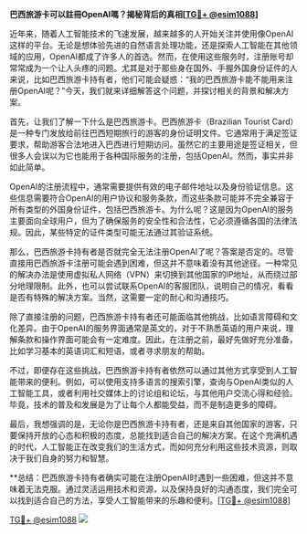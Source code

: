 **巴西旅游卡可以註冊OpenAI嗎？揭秘背后的真相[[TG💪+ @esim1088](https://t.me/s/esim1088)]**

近年来，随着人工智能技术的飞速发展，越来越多的人开始关注并使用像OpenAI这样的平台。无论是想体验先进的自然语言处理功能，还是探索人工智能在其他领域的应用，OpenAI都成了许多人的首选。然而，在使用这些服务时，注册账号却常常成为一个让人头疼的问题。尤其是对于那些身在国外、手握外国身份证件的人来说，比如巴西旅游卡持有者，他们可能会疑惑：“我的巴西旅游卡能不能用来注册OpenAI呢？”今天，我们就来详细解答这个问题，并探讨相关的背景和解决方案。

首先，让我们了解一下什么是巴西旅游卡。巴西旅游卡（Brazilian Tourist Card）是一种专门发放给前往巴西短期旅行的游客的身份证明文件。它通常用于满足签证要求，帮助游客合法地进入巴西进行短期访问。虽然它的主要用途是签证相关，但很多人会误以为它也能用于各种国际服务的注册，包括OpenAI。然而，事实并非如此简单。

OpenAI的注册流程中，通常需要提供有效的电子邮件地址以及身份验证信息。这些信息需要符合OpenAI的用户协议和服务条款，而这些条款可能并不完全兼容于所有类型的外国身份证件，包括巴西旅游卡。为什么呢？这是因为OpenAI的服务主要面向全球用户，但为了确保服务的安全性和合法性，它必须遵循各国的法律法规。因此，某些特定的证件类型可能无法通过其验证系统。

那么，巴西旅游卡持有者是否就完全无法注册OpenAI了呢？答案是否定的。尽管直接用巴西旅游卡注册可能会遇到困难，但这并不意味着没有其他途径。一种常见的解决办法是使用虚拟私人网络（VPN）来切换到其他国家的IP地址，从而绕过部分地理限制。此外，也可以尝试联系OpenAI的客服团队，说明自己的情况，看看是否有特殊的解决方案。当然，这需要一定的耐心和沟通技巧。

除了直接注册的问题，巴西旅游卡持有者还可能面临其他挑战，比如语言障碍和文化差异。由于OpenAI的服务界面通常是英文的，对于不熟悉英语的用户来说，理解条款和操作界面可能会有一定难度。因此，在注册之前，最好先做好充分准备，比如学习基本的英语词汇和短语，或者寻求朋友的帮助。

不过，即便存在这些挑战，巴西旅游卡持有者依然可以通过其他方式享受到人工智能带来的便利。例如，可以使用支持多语言的搜索引擎，查询与OpenAI类似的人工智能工具，或者利用社交媒体上的讨论组和论坛，与其他用户交流心得和经验。毕竟，技术的普及和发展是为了让每个人都能受益，而不是制造更多的障碍。

最后，我想强调的是，无论你是巴西旅游卡持有者，还是来自其他国家的游客，只要保持开放的心态和积极的态度，总能找到适合自己的解决方案。在这个充满机遇的时代，人工智能正在改变我们的生活方式，而如何充分利用这些技术资源，则取决于我们自身的努力和智慧。

**总结：巴西旅游卡持有者确实可能在注册OpenAI时遇到一些困难，但这并不意味着无法克服。通过灵活运用技术和资源，以及保持良好的沟通态度，我们完全可以找到适合自己的方法，享受人工智能带来的乐趣和便利。[[TG💪+ @esim1088](https://t.me/s/esim1088)]

[TG💪+ @esim1088](https://t.me/s/esim1088) ![](https://i.postimg.cc/4NQfJmqS/Snipaste-2025-05-13-00-14-12.png)